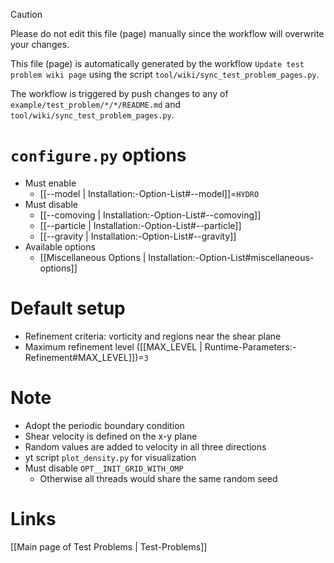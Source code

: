 > [!CAUTION]
> Please do not edit this file (page) manually since the workflow will overwrite your changes.
>
> This file (page) is automatically generated by the workflow `Update test problem wiki page` using the script `tool/wiki/sync_test_problem_pages.py`.
>
> The workflow is triggered by push changes to any of `example/test_problem/*/*/README.md` and `tool/wiki/sync_test_problem_pages.py`.


# `configure.py` options
- Must enable
  - [[--model | Installation:-Option-List#--model]]=`HYDRO`
- Must disable
  - [[--comoving | Installation:-Option-List#--comoving]]
  - [[--particle | Installation:-Option-List#--particle]]
  - [[--gravity | Installation:-Option-List#--gravity]]
- Available options
  - [[Miscellaneous Options | Installation:-Option-List#miscellaneous-options]]


# Default setup
- Refinement criteria: vorticity and regions near the shear plane
- Maximum refinement level ([[MAX_LEVEL | Runtime-Parameters:-Refinement#MAX_LEVEL]])=`3`


# Note
- Adopt the periodic boundary condition
- Shear velocity is defined on the x-y plane
- Random values are added to velocity in all three directions
- yt script `plot_density.py` for visualization
- Must disable `OPT__INIT_GRID_WITH_OMP`
  - Otherwise all threads would share the same random seed

# Links
[[Main page of Test Problems | Test-Problems]]

